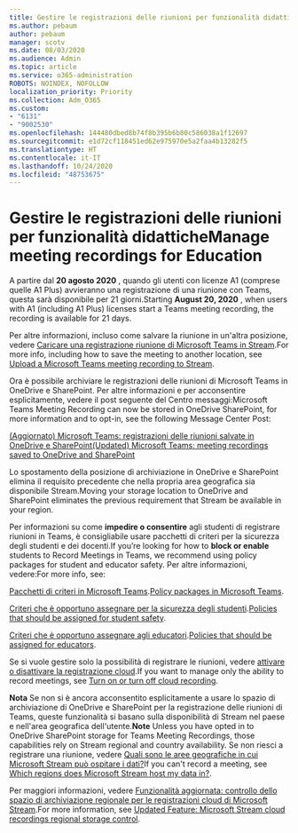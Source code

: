 ```yaml
---
title: Gestire le registrazioni delle riunioni per funzionalità didattiche
ms.author: pebaum
author: pebaum
manager: scotv
ms.date: 08/03/2020
ms.audience: Admin
ms.topic: article
ms.service: o365-administration
ROBOTS: NOINDEX, NOFOLLOW
localization_priority: Priority
ms.collection: Adm_O365
ms.custom:
- "6131"
- "9002530"
ms.openlocfilehash: 144480dbed8b74f8b395b6b80c586038a1f12697
ms.sourcegitcommit: e1d72cf118451ed62e975970e5a2faa4b13282f5
ms.translationtype: HT
ms.contentlocale: it-IT
ms.lasthandoff: 10/24/2020
ms.locfileid: "48753675"
---
```

# <a name="manage-meeting-recordings-for-education"></a><span data-ttu-id="d8443-102">Gestire le registrazioni delle riunioni per funzionalità didattiche</span><span class="sxs-lookup"><span data-stu-id="d8443-102">Manage meeting recordings for Education</span></span>

<span data-ttu-id="d8443-103">A partire dal **20 agosto 2020** , quando gli utenti con licenze A1 (comprese quelle A1 Plus) avvieranno una registrazione di una riunione con Teams, questa sarà disponibile per 21 giorni.</span><span class="sxs-lookup"><span data-stu-id="d8443-103">Starting **August 20, 2020** , when users with A1 (including A1 Plus) licenses start a Teams meeting recording, the recording is available for 21 days.</span></span>

<span data-ttu-id="d8443-104">Per altre informazioni, incluso come salvare la riunione in un'altra posizione, vedere [Caricare una registrazione riunione di Microsoft Teams in Stream](https://docs.microsoft.com/stream/portal-upload-teams-meeting-recording).</span><span class="sxs-lookup"><span data-stu-id="d8443-104">For more info, including how to save the meeting to another location, see [Upload a Microsoft Teams meeting recording to Stream](https://docs.microsoft.com/stream/portal-upload-teams-meeting-recording).</span></span>

<span data-ttu-id="d8443-105">Ora è possibile archiviare le registrazioni delle riunioni di Microsoft Teams in OneDrive e SharePoint. Per altre informazioni e per acconsentire esplicitamente, vedere il post seguente del Centro messaggi:</span><span class="sxs-lookup"><span data-stu-id="d8443-105">Microsoft Teams Meeting Recording can now be stored in OneDrive SharePoint, for more information and to opt-in, see the following Message Center Post:</span></span>

[<span data-ttu-id="d8443-106">(Aggiornato) Microsoft Teams: registrazioni delle riunioni salvate in OneDrive e SharePoint</span><span class="sxs-lookup"><span data-stu-id="d8443-106">(Updated) Microsoft Teams: meeting recordings saved to OneDrive and SharePoint</span></span>](https://portal.microsoft.com/Adminportal/Home?ref=MessageCenter&id=MC222640)

<span data-ttu-id="d8443-107">Lo spostamento della posizione di archiviazione in OneDrive e SharePoint elimina il requisito precedente che nella propria area geografica sia disponibile Stream.</span><span class="sxs-lookup"><span data-stu-id="d8443-107">Moving your storage location to OneDrive and SharePoint eliminates the previous requirement that Stream be available in your region.</span></span>

<span data-ttu-id="d8443-108">Per informazioni su come **impedire o consentire** agli studenti di registrare riunioni in Teams, è consigliabile usare pacchetti di criteri per la sicurezza degli studenti e dei docenti.</span><span class="sxs-lookup"><span data-stu-id="d8443-108">If you’re looking for how to **block or enable** students to Record Meetings in Teams, we recommend using policy packages for student and educator safety.</span></span> <span data-ttu-id="d8443-109">Per altre informazioni, vedere:</span><span class="sxs-lookup"><span data-stu-id="d8443-109">For more info, see:</span></span>

<span data-ttu-id="d8443-110">[Pacchetti di criteri in Microsoft Teams](https://docs.microsoft.com/microsoftteams/policy-packages-edu#policy-packages-in-microsoft-teams).</span><span class="sxs-lookup"><span data-stu-id="d8443-110">[Policy packages in Microsoft Teams](https://docs.microsoft.com/microsoftteams/policy-packages-edu#policy-packages-in-microsoft-teams).</span></span>

<span data-ttu-id="d8443-111">[Criteri che è opportuno assegnare per la sicurezza degli studenti](https://docs.microsoft.com/microsoftteams/policy-packages-edu#policies-that-should-be-assigned-for-student-safety).</span><span class="sxs-lookup"><span data-stu-id="d8443-111">[Policies that should be assigned for student safety](https://docs.microsoft.com/microsoftteams/policy-packages-edu#policies-that-should-be-assigned-for-student-safety).</span></span>

<span data-ttu-id="d8443-112">[Criteri che è opportuno assegnare agli educatori](https://docs.microsoft.com/microsoftteams/policy-packages-edu#policies-that-should-be-assigned-for-educators).</span><span class="sxs-lookup"><span data-stu-id="d8443-112">[Policies that should be assigned for educators](https://docs.microsoft.com/microsoftteams/policy-packages-edu#policies-that-should-be-assigned-for-educators).</span></span>

<span data-ttu-id="d8443-113">Se si vuole gestire solo la possibilità di registrare le riunioni, vedere [attivare o disattivare la registrazione cloud](https://docs.microsoft.com/microsoftteams/cloud-recording#turn-on-or-turn-off-cloud-recording).</span><span class="sxs-lookup"><span data-stu-id="d8443-113">If you want to manage only the ability to record meetings, see [Turn on or turn off cloud recording](https://docs.microsoft.com/microsoftteams/cloud-recording#turn-on-or-turn-off-cloud-recording).</span></span>

<span data-ttu-id="d8443-114">**Nota** Se non si è ancora acconsentito esplicitamente a usare lo spazio di archiviazione di OneDrive e SharePoint per la registrazione delle riunioni di Teams, queste funzionalità si basano sulla disponibilità di Stream nel paese e nell'area geografica dell'utente.</span><span class="sxs-lookup"><span data-stu-id="d8443-114">**Note** Unless you have opted in to OneDrive SharePoint storage for Teams Meeting Recordings, those capabilities rely on Stream regional and country availability.</span></span> <span data-ttu-id="d8443-115">Se non riesci a registrare una riunione, vedere [Quali sono le aree geografiche in cui Microsoft Stream può ospitare i dati?](https://docs.microsoft.com/stream/faq#which-regions-does-microsoft-stream-host-my-data-in)</span><span class="sxs-lookup"><span data-stu-id="d8443-115">If you can't record a meeting, see [Which regions does Microsoft Stream host my data in?](https://docs.microsoft.com/stream/faq#which-regions-does-microsoft-stream-host-my-data-in).</span></span>

<span data-ttu-id="d8443-116">Per maggiori informazioni, vedere [Funzionalità aggiornata: controllo dello spazio di archiviazione regionale per le registrazioni cloud di Microsoft Stream](https://admin.microsoft.com/AdminPortal/Home#/MessageCenter?id=MC214327).</span><span class="sxs-lookup"><span data-stu-id="d8443-116">For more information, see [Updated Feature: Microsoft Stream cloud recordings regional storage control](https://admin.microsoft.com/AdminPortal/Home#/MessageCenter?id=MC214327).</span></span>